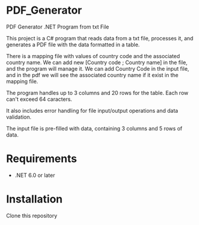 # PDF_Generator
PDF Generator .NET Program from txt File

This project is a C# program that reads data from a txt file, 
processes it, and generates a PDF file with the data formatted in a table. 

There is a mapping file with values of country code and the associated country name.
We can add new [Country code ; Country name] in the file, and the program will manage it.
We can add Country Code in the input file, and in the pdf we will see the associated country name if it exist in the mapping file.

The program handles up to 3 columns and 20 rows for the table.
Each row can't exceed 64 caracters.

It also includes error handling for file input/output operations and data validation.

The input file is pre-filled with data, containing 3 columns and 5 rows of data.


# Requirements
- .NET 6.0 or later

# Installation
Clone this repository
